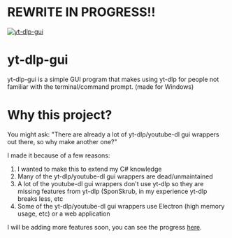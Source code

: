 # REWRITE IN PROGRESS!!
[![yt-dlp-gui](https://raw.githubusercontent.com/SKBotNL/yt-dlp-gui/master/images/yt-dlp-gui-white.png)](#readme)
# yt-dlp-gui
yt-dlp-gui is a simple GUI program that makes using yt-dlp for people not familiar with the terminal/command prompt. (made for Windows)

# Why this project?
You might ask: "There are already a lot of yt-dlp/youtube-dl gui wrappers out there, so why make another one?"

I made it because of a few reasons:
1. I wanted to make this to extend my C# knowledge
2. Many of the yt-dlp/youtube-dl gui wrappers are dead/unmaintained
3. A lot of the youtube-dl gui wrappers don't use yt-dlp so they are missing features from yt-dlp (SponSkrub, in my experience yt-dlp breaks less, etc
4. Some of the yt-dlp/youtube-dl gui wrappers use Electron (high memory usage, etc) or a web application

I will be adding more features soon, you can see the progress [here](https://github.com/SKBotNL/yt-dlp-gui/projects/1).
